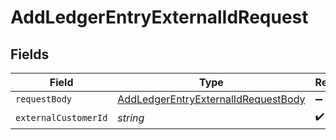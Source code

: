 # AddLedgerEntryExternalIdRequest


## Fields

| Field                                                                                                 | Type                                                                                                  | Required                                                                                              | Description                                                                                           |
| ----------------------------------------------------------------------------------------------------- | ----------------------------------------------------------------------------------------------------- | ----------------------------------------------------------------------------------------------------- | ----------------------------------------------------------------------------------------------------- |
| `requestBody`                                                                                         | [AddLedgerEntryExternalIdRequestBody](../../models/operations/addledgerentryexternalidrequestbody.md) | :heavy_minus_sign:                                                                                    | N/A                                                                                                   |
| `externalCustomerId`                                                                                  | *string*                                                                                              | :heavy_check_mark:                                                                                    | N/A                                                                                                   |